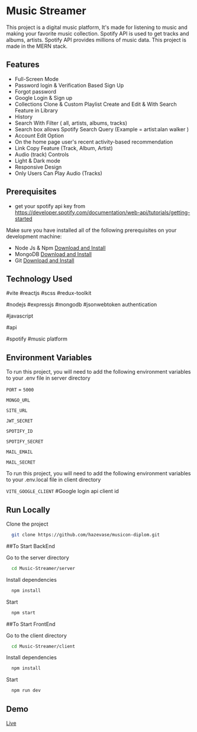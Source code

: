 # Music Streamer

This project is a digital music platform, It's made for listening to music and making your favorite music collection. Spotify API is used to get tracks and albums, artists. Spotify API provides millions of music data. This project is made in the MERN stack.

## Features

- Full-Screen Mode
- Password login & Verification Based Sign Up
- Forgot password
- Google Login & Sign up
- Collections Clone & Custom Playlist Create and Edit & With Search Feature in Library
- History
- Search With Filter ( all, artists, albums, tracks)
- Search box allows Spotify Search Query (Example = artist:alan walker )
- Account Edit Option
- On the home page user's recent activity-based recommendation
- Link Copy Feature (Track, Album, Artist)
- Audio (track) Controls
- Light & Dark mode
- Responsive Design
- Only Users Can Play Audio (Tracks)

## Prerequisites

- get your spotify api key from https://developer.spotify.com/documentation/web-api/tutorials/getting-started

Make sure you have installed all of the following prerequisites on your development machine:

- Node Js & Npm [Download and Install](https://nodejs.org/en)
- MongoDB [Download and Install](https://www.mongodb.com/docs/manual/installation/)
- Git [Download and Install](https://git-scm.com/downloads)

## Technology Used

#vite #reactjs #scss #redux-toolkit

#nodejs #expressjs #mongodb #jsonwebtoken authentication

#javascript

#api

#spotify #music platform

## Environment Variables

To run this project, you will need to add the following environment variables to your .env file in server directory

`PORT` = `5000`

`MONGO_URL`

`SITE_URL`

`JWT_SECRET`

`SPOTIFY_ID`

`SPOTIFY_SECRET`

`MAIL_EMAIL`

`MAIL_SECRET`

To run this project, you will need to add the following environment variables to your .env.local file in client directory

`VITE_GOOGLE_CLIENT` #Google login api client id

## Run Locally

Clone the project

```bash
  git clone https://github.com/hazevase/musicon-diplom.git
```

##To Start BackEnd

Go to the server directory

```bash
  cd Music-Streamer/server
```

Install dependencies

```bash
  npm install
```

Start

```bash
  npm start
```

##To Start FrontEnd

Go to the client directory

```bash
  cd Music-Streamer/client
```

Install dependencies

```bash
  npm install
```

Start

```bash
  npm run dev
```

## Demo

[Live](https://musicon-nvce.onrender.com/)



